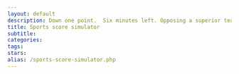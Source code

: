 ```yaml
---
layout: default
description: Down one point.  Six minutes left. Opposing a superior team. Can your hometown heroes come back to win the championship before the clock runs out? This Demonstration answers that question along with countless others, calculating probability distributions for final scores, final score differences, and win-loss-draw odds. The model makes only one assumption - namely, that scoring occurs randomly at the specified rate. This assumption is most valid for sports like baseball or soccer and least valid for sports like American football or basketball.
title: Sports score simulator
subtitle:
categories:
tags:
stars:
alias: /sports-score-simulator.php
---
```


<!--<script type='text/javascript' src='http://demonstrations.wolfram.com/javascript/embed.js' ></script><script type='text/javascript'>var demoObj = new DEMOEMBED(); demoObj.run('SportsScores', '', '545', '650');</script><div id='DEMO_SportsScores'><a class='demonstrationHyperlink' href='http://demonstrations.wolfram.com/SportsScores/' target='_blank'>Sports Scores</a> from the <a class='demonstrationHyperlink' href='http://demonstrations.wolfram.com/' target='_blank'>Wolfram Demonstrations Project</a> by Ted Sanders</div>-->